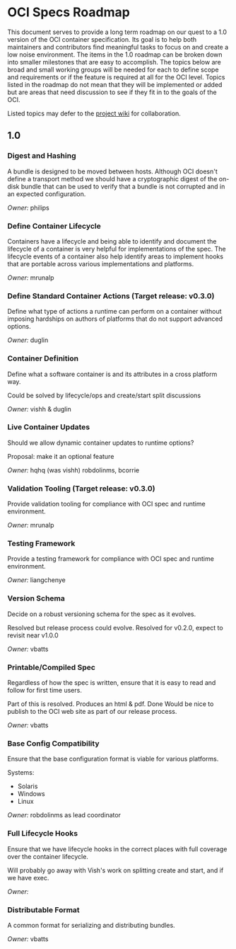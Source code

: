 # OCI Specs Roadmap

This document serves to provide a long term roadmap on our quest to a 1.0 version of the OCI container specification.
Its goal is to help both maintainers and contributors find meaningful tasks to focus on and create a low noise environment.
The items in the 1.0 roadmap can be broken down into smaller milestones that are easy to accomplish.
The topics below are broad and small working groups will be needed for each to define scope and requirements or if the feature is required at all for the OCI level.
Topics listed in the roadmap do not mean that they will be implemented or added but are areas that need discussion to see if they fit in to the goals of the OCI.

Listed topics may defer to the [project wiki](https://github.com/opencontainers/specs/wiki/RoadMap:) for collaboration.

## 1.0

### Digest and Hashing

A bundle is designed to be moved between hosts.
Although OCI doesn't define a transport method we should have a cryptographic digest of the on-disk bundle that can be used to verify that a bundle is not corrupted and in an expected configuration.

*Owner:* philips

### Define Container Lifecycle

Containers have a lifecycle and being able to identify and document the lifecycle of a container is very helpful for implementations of the spec.
The lifecycle events of a container also help identify areas to implement hooks that are portable across various implementations and platforms.

*Owner:* mrunalp

### Define Standard Container Actions (Target release: v0.3.0)

Define what type of actions a runtime can perform on a container without imposing hardships on authors of platforms that do not support advanced options.

*Owner:* duglin

### Container Definition

Define what a software container is and its attributes in a cross platform way.

Could be solved by lifecycle/ops and create/start split discussions

*Owner:* vishh & duglin

### Live Container Updates

Should we allow dynamic container updates to runtime options?

Proposal: make it an optional feature

*Owner:* hqhq (was vishh) robdolinms, bcorrie

### Validation Tooling (Target release: v0.3.0)

Provide validation tooling for compliance with OCI spec and runtime environment.

*Owner:* mrunalp

### Testing Framework

Provide a testing framework for compliance with OCI spec and runtime environment.

*Owner:* liangchenye

### Version Schema

Decide on a robust versioning schema for the spec as it evolves.

Resolved but release process could evolve. Resolved for v0.2.0, expect to revisit near v1.0.0

*Owner:* vbatts

### Printable/Compiled Spec

Regardless of how the spec is written, ensure that it is easy to read and follow for first time users.

Part of this is resolved.  Produces an html & pdf.
Done
Would be nice to publish to the OCI web site as part of our release process.

*Owner:* vbatts

### Base Config Compatibility

Ensure that the base configuration format is viable for various platforms.

Systems:

* Solaris
* Windows
* Linux

*Owner:* robdolinms as lead coordinator

### Full Lifecycle Hooks

Ensure that we have lifecycle hooks in the correct places with full coverage over the container lifecycle.

Will probably go away with Vish's work on splitting create and start, and if we have exec.

*Owner:*

### Distributable Format

A common format for serializing and distributing bundles.

*Owner:* vbatts
